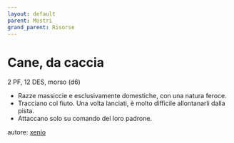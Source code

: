 ```yaml
---
layout: default
parent: Mostri
grand_parent: Risorse
---
```

# Cane, da caccia
2 PF, 12 DES, morso (d6)  
- Razze massiccie e esclusivamente domestiche, con una natura feroce.
- Tracciano col fiuto. Una volta lanciati, è molto difficile allontanarli dalla pista.
- Attaccano solo su comando del loro padrone.

autore: [xenio](https://xenioinabottle.blogspot.com)
